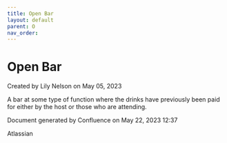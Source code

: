 ```yaml
---
title: Open Bar
layout: default
parent: O
nav_order:
---
```


# Open Bar

Created by  Lily Nelson on May 05, 2023

A bar at some type of function where the drinks have previously been paid for either by the host or those who are attending.

Document generated by Confluence on May 22, 2023 12:37

Atlassian
